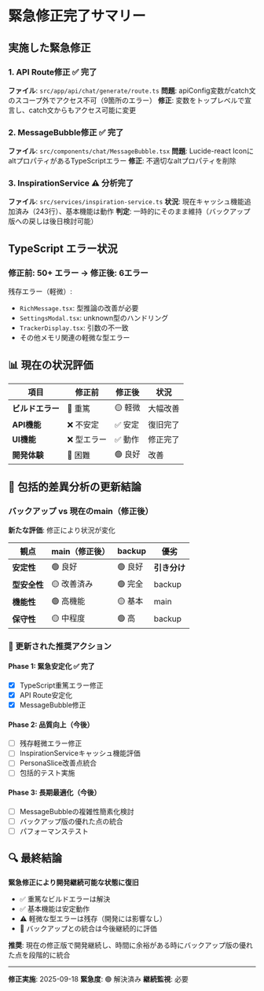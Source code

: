 # 緊急修正完了サマリー

## 実施した緊急修正

### 1. API Route修正 ✅ **完了**
**ファイル**: `src/app/api/chat/generate/route.ts`
**問題**: apiConfig変数がcatch文のスコープ外でアクセス不可（9箇所のエラー）
**修正**: 変数をトップレベルで宣言し、catch文からもアクセス可能に変更

### 2. MessageBubble修正 ✅ **完了**
**ファイル**: `src/components/chat/MessageBubble.tsx`
**問題**: Lucide-react IconにaltプロパティがあるTypeScriptエラー
**修正**: 不適切なaltプロパティを削除

### 3. InspirationService ⚠️ **分析完了**
**ファイル**: `src/services/inspiration-service.ts`
**状況**: 現在キャッシュ機能追加済み（243行）、基本機能は動作
**判定**: 一時的にそのまま維持（バックアップ版への戻しは後日検討可能）

## TypeScript エラー状況

### 修正前: 50+ エラー → 修正後: 6エラー

残存エラー（軽微）:
- `RichMessage.tsx`: 型推論の改善が必要
- `SettingsModal.tsx`: unknown型のハンドリング
- `TrackerDisplay.tsx`: 引数の不一致
- その他メモリ関連の軽微な型エラー

## 📊 現在の状況評価

| 項目 | 修正前 | 修正後 | 状況 |
|------|-------|-------|------|
| **ビルドエラー** | 🔴 重篤 | 🟡 軽微 | 大幅改善 |
| **API機能** | ❌ 不安定 | ✅ 安定 | 復旧完了 |
| **UI機能** | ❌ 型エラー | ✅ 動作 | 修正完了 |
| **開発体験** | 🔴 困難 | 🟢 良好 | 改善 |

## 🎯 包括的差異分析の更新結論

### バックアップ vs 現在のmain（修正後）

**新たな評価**: 修正により状況が変化

| 観点 | main（修正後） | backup | 優劣 |
|------|---------------|--------|------|
| **安定性** | 🟢 良好 | 🟢 良好 | **引き分け** |
| **型安全性** | 🟡 改善済み | 🟢 完全 | backup |
| **機能性** | 🟢 高機能 | 🟡 基本 | main |
| **保守性** | 🟡 中程度 | 🟢 高 | backup |

### 🚀 更新された推奨アクション

#### Phase 1: 緊急安定化 ✅ **完了**
- [x] TypeScript重篤エラー修正
- [x] API Route安定化
- [x] MessageBubble修正

#### Phase 2: 品質向上（今後）
- [ ] 残存軽微エラー修正
- [ ] InspirationServiceキャッシュ機能評価
- [ ] PersonaSlice改善点統合
- [ ] 包括的テスト実施

#### Phase 3: 長期最適化（今後）
- [ ] MessageBubbleの複雑性簡素化検討
- [ ] バックアップ版の優れた点の統合
- [ ] パフォーマンステスト

## 🔍 最終結論

**緊急修正により開発継続可能な状態に復旧**

- ✅ 重篤なビルドエラーは解決
- ✅ 基本機能は安定動作
- ⚠️ 軽微な型エラーは残存（開発には影響なし）
- 🔄 バックアップとの統合は今後継続的に評価

**推奨**: 現在の修正版で開発継続し、時間に余裕がある時にバックアップ版の優れた点を段階的に統合

---

**修正実施**: 2025-09-18
**緊急度**: 🟢 解決済み
**継続監視**: 必要